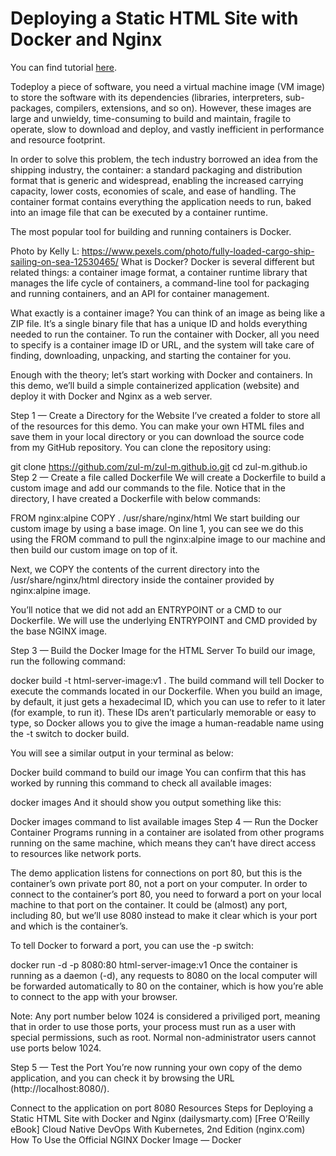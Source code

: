 # Deploying a Static HTML Site with Docker and Nginx

You can find tutorial [here](https://www.youtube.com/watch?v=P0FuqXlS_ow&ab_channel=DevOps).

Todeploy a piece of software, you need a virtual machine image (VM image) to store the software with its dependencies (libraries, interpreters, sub-packages, compilers, extensions, and so on). However, these images are large and unwieldy, time-consuming to build and maintain, fragile to operate, slow to download and deploy, and vastly inefficient in performance and resource footprint.

In order to solve this problem, the tech industry borrowed an idea from the shipping industry, the container: a standard packaging and distribution format that is generic and widespread, enabling the increased carrying capacity, lower costs, economies of scale, and ease of handling. The container format contains everything the application needs to run, baked into an image file that can be executed by a container runtime.

The most popular tool for building and running containers is Docker.


Photo by Kelly L: https://www.pexels.com/photo/fully-loaded-cargo-ship-sailing-on-sea-12530465/
What is Docker?
Docker is several different but related things: a container image format, a container runtime library that manages the life cycle of containers, a command-line tool for packaging and running containers, and an API for container management.

What exactly is a container image? You can think of an image as being like a ZIP file. It’s a single binary file that has a unique ID and holds everything needed to run the container. To run the container with Docker, all you need to specify is a container image ID or URL, and the system will take care of finding, downloading, unpacking, and starting the container for you.

Enough with the theory; let’s start working with Docker and containers. In this demo, we’ll build a simple containerized application (website) and deploy it with Docker and Nginx as a web server.

Step 1 — Create a Directory for the Website
I’ve created a folder to store all of the resources for this demo. You can make your own HTML files and save them in your local directory or you can download the source code from my GitHub repository. You can clone the repository using:

git clone https://github.com/zul-m/zul-m.github.io.git
cd zul-m.github.io
Step 2 — Create a file called Dockerfile
We will create a Dockerfile to build a custom image and add our commands to the file. Notice that in the directory, I have created a Dockerfile with below commands:

FROM nginx:alpine
COPY . /usr/share/nginx/html
We start building our custom image by using a base image. On line 1, you can see we do this using the FROM command to pull the nginx:alpine image to our machine and then build our custom image on top of it.

Next, we COPY the contents of the current directory into the /usr/share/nginx/html directory inside the container provided by nginx:alpine image.

You’ll notice that we did not add an ENTRYPOINT or a CMD to our Dockerfile. We will use the underlying ENTRYPOINT and CMD provided by the base NGINX image.

Step 3 — Build the Docker Image for the HTML Server
To build our image, run the following command:

docker build -t html-server-image:v1 .
The build command will tell Docker to execute the commands located in our Dockerfile. When you build an image, by default, it just gets a hexadecimal ID, which you can use to refer to it later (for example, to run it). These IDs aren’t particularly memorable or easy to type, so Docker allows you to give the image a human-readable name using the -t switch to docker build.

You will see a similar output in your terminal as below:


Docker build command to build our image
You can confirm that this has worked by running this command to check all available images:

docker images
And it should show you output something like this:


Docker images command to list available images
Step 4 — Run the Docker Container
Programs running in a container are isolated from other programs running on the same machine, which means they can’t have direct access to resources like network ports.

The demo application listens for connections on port 80, but this is the container’s own private port 80, not a port on your computer. In order to connect to the container’s port 80, you need to forward a port on your local machine to that port on the container. It could be (almost) any port, including 80, but we’ll use 8080 instead to make it clear which is your port and which is the container’s.

To tell Docker to forward a port, you can use the -p switch:

docker run -d -p 8080:80 html-server-image:v1
Once the container is running as a daemon (-d), any requests to 8080 on the local computer will be forwarded automatically to 80 on the container, which is how you’re able to connect to the app with your browser.

Note: Any port number below 1024 is considered a priviliged port, meaning that in order to use those ports, your process must run as a user with special permissions, such as root. Normal non-administrator users cannot use ports below 1024.

Step 5 — Test the Port
You’re now running your own copy of the demo application, and you can check it by browsing the URL (http://localhost:8080/).


Connect to the application on port 8080
Resources
Steps for Deploying a Static HTML Site with Docker and Nginx (dailysmarty.com)
[Free O’Reilly eBook] Cloud Native DevOps With Kubernetes, 2nd Edition (nginx.com)
How To Use the Official NGINX Docker Image — Docker

